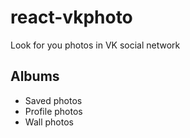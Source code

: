 # react-vkphoto

Look for you photos in VK social network

## Albums

  * Saved photos
  * Profile photos
  * Wall photos

